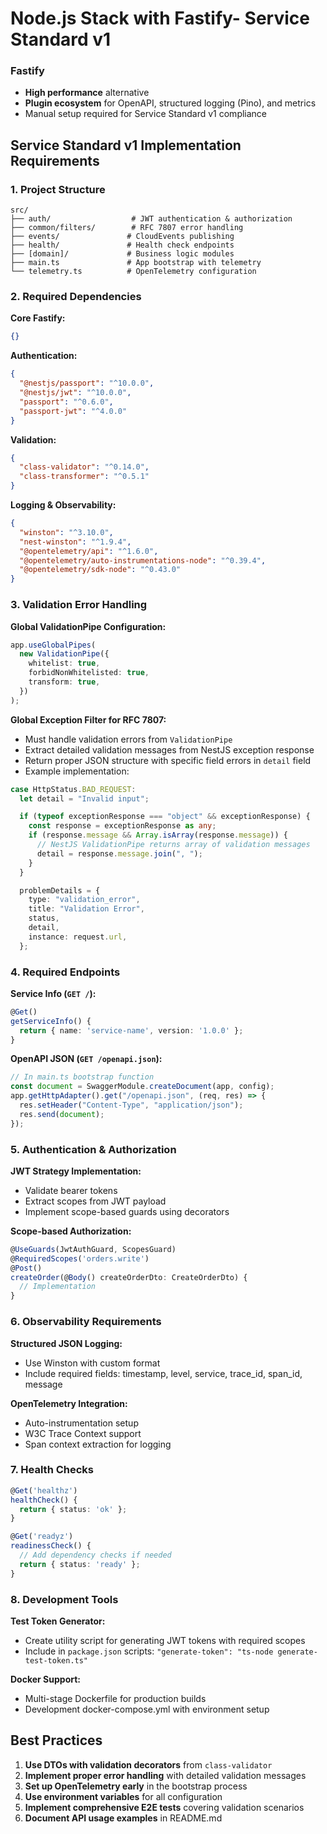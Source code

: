 # Node.js Stack with Fastify- Service Standard v1

### Fastify

- **High performance** alternative
- **Plugin ecosystem** for OpenAPI, structured logging (Pino), and metrics
- Manual setup required for Service Standard v1 compliance

## Service Standard v1 Implementation Requirements

### 1. Project Structure

```
src/
├── auth/                  # JWT authentication & authorization
├── common/filters/        # RFC 7807 error handling
├── events/               # CloudEvents publishing
├── health/               # Health check endpoints
├── [domain]/             # Business logic modules
├── main.ts               # App bootstrap with telemetry
└── telemetry.ts          # OpenTelemetry configuration
```

### 2. Required Dependencies

**Core Fastify:**

```json
{}
```

**Authentication:**

```json
{
  "@nestjs/passport": "^10.0.0",
  "@nestjs/jwt": "^10.0.0",
  "passport": "^0.6.0",
  "passport-jwt": "^4.0.0"
}
```

**Validation:**

```json
{
  "class-validator": "^0.14.0",
  "class-transformer": "^0.5.1"
}
```

**Logging & Observability:**

```json
{
  "winston": "^3.10.0",
  "nest-winston": "^1.9.4",
  "@opentelemetry/api": "^1.6.0",
  "@opentelemetry/auto-instrumentations-node": "^0.39.4",
  "@opentelemetry/sdk-node": "^0.43.0"
}
```

### 3. Validation Error Handling

**Global ValidationPipe Configuration:**

```typescript
app.useGlobalPipes(
  new ValidationPipe({
    whitelist: true,
    forbidNonWhitelisted: true,
    transform: true,
  })
);
```

**Global Exception Filter for RFC 7807:**

- Must handle validation errors from `ValidationPipe`
- Extract detailed validation messages from NestJS exception response
- Return proper JSON structure with specific field errors in `detail` field
- Example implementation:

```typescript
case HttpStatus.BAD_REQUEST:
  let detail = "Invalid input";

  if (typeof exceptionResponse === "object" && exceptionResponse) {
    const response = exceptionResponse as any;
    if (response.message && Array.isArray(response.message)) {
      // NestJS ValidationPipe returns array of validation messages
      detail = response.message.join(", ");
    }
  }

  problemDetails = {
    type: "validation_error",
    title: "Validation Error",
    status,
    detail,
    instance: request.url,
  };
```

### 4. Required Endpoints

**Service Info (`GET /`):**

```typescript
@Get()
getServiceInfo() {
  return { name: 'service-name', version: '1.0.0' };
}
```

**OpenAPI JSON (`GET /openapi.json`):**

```typescript
// In main.ts bootstrap function
const document = SwaggerModule.createDocument(app, config);
app.getHttpAdapter().get("/openapi.json", (req, res) => {
  res.setHeader("Content-Type", "application/json");
  res.send(document);
});
```

### 5. Authentication & Authorization

**JWT Strategy Implementation:**

- Validate bearer tokens
- Extract scopes from JWT payload
- Implement scope-based guards using decorators

**Scope-based Authorization:**

```typescript
@UseGuards(JwtAuthGuard, ScopesGuard)
@RequiredScopes('orders.write')
@Post()
createOrder(@Body() createOrderDto: CreateOrderDto) {
  // Implementation
}
```

### 6. Observability Requirements

**Structured JSON Logging:**

- Use Winston with custom format
- Include required fields: timestamp, level, service, trace_id, span_id, message

**OpenTelemetry Integration:**

- Auto-instrumentation setup
- W3C Trace Context support
- Span context extraction for logging

### 7. Health Checks

```typescript
@Get('healthz')
healthCheck() {
  return { status: 'ok' };
}

@Get('readyz')
readinessCheck() {
  // Add dependency checks if needed
  return { status: 'ready' };
}
```

### 8. Development Tools

**Test Token Generator:**

- Create utility script for generating JWT tokens with required scopes
- Include in `package.json` scripts: `"generate-token": "ts-node generate-test-token.ts"`

**Docker Support:**

- Multi-stage Dockerfile for production builds
- Development docker-compose.yml with environment setup

## Best Practices

1. **Use DTOs with validation decorators** from `class-validator`
2. **Implement proper error handling** with detailed validation messages
3. **Set up OpenTelemetry early** in the bootstrap process
4. **Use environment variables** for all configuration
5. **Implement comprehensive E2E tests** covering validation scenarios
6. **Document API usage examples** in README.md
